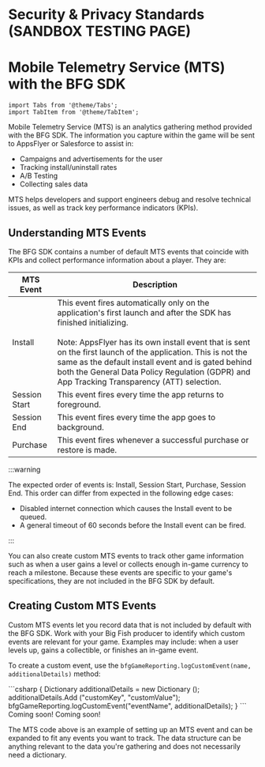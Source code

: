 # Security & Privacy Standards (SANDBOX TESTING PAGE)

# Mobile Telemetry Service (MTS) with the BFG SDK

```mdx-code-block
import Tabs from '@theme/Tabs';
import TabItem from '@theme/TabItem';
```

Mobile Telemetry Service (MTS) is an analytics gathering method provided with the BFG SDK. The information you capture within the game will be sent to AppsFlyer or Salesforce to assist in:

- Campaigns and advertisements for the user
- Tracking install/uninstall rates
- A/B Testing
- Collecting sales data

MTS helps developers and support engineers debug and resolve technical issues, as well as track key performance indicators (KPIs).

## Understanding MTS Events

The BFG SDK contains a number of default MTS events that coincide with KPIs and collect performance information about a player. They are:

| **MTS Event** | **Description**                                                                                                                                                                                                                                                                                                                                                                              |
|---------------|--------------------------------------------------------------------------------------------------------------------------------------------------------------------------------------------------------------------------------------------------------------------------------------------------------------------------------------------------------------------------------------------------|
| Install       | This event fires automatically only on the application's first launch and after the SDK has finished initializing.<br /><br />Note: AppsFlyer has its own install event that is sent on the first launch of the application. This is not the same as the default install event and is gated behind both the General Data Policy Regulation (GDPR) and App Tracking Transparency (ATT) selection. |
| Session Start | This event fires every time the app returns to foreground.                                                                                                                                                                                                                                                                                                                                       |
| Session End   | This event fires every time the app goes to background.                                                                                                                                                                                                                                                                                                                                          |
| Purchase      | This event fires whenever a successful purchase or restore is made.                                                                                                                                                                                                                                                                                                                              |

:::warning

The expected order of events is: Install, Session Start, Purchase, Session End. This order can differ from expected in the following edge cases:

- Disabled internet connection which causes the Install event to be queued.
- A general timeout of 60 seconds before the Install event can be fired.

:::

You can also create custom MTS events to track other game information such as when a user gains a level or collects enough in-game currency to reach a milestone. Because these events are specific to your game's specifications, they are not included in the BFG SDK by default.

## Creating Custom MTS Events 

Custom MTS events let you record data that is not included by default with the BFG SDK. Work with your Big Fish producer to identify which custom events are relevant for your game. Examples may include: when a user levels up, gains a collectible, or finishes an in-game event.  

To create a custom event, use the ``bfgGameReporting.logCustomEvent(name, additionalDetails)`` method:

<Tabs>
  <TabItem value="unity" label="Unity" default>
```csharp
{
    Dictionary<string, string> additionalDetails = new Dictionary<string, string> ();
    additionalDetails.Add ("customKey", "customValue");
    bfgGameReporting.logCustomEvent("eventName", additionalDetails);
}
```
  </TabItem>
  <TabItem value="android" label="Native Android">
    Coming soon!
  </TabItem>
  <TabItem value="ios" label="Native iOS">
    Coming soon! 
  </TabItem>
</Tabs>

The MTS code above is an example of setting up an MTS event and can be expanded to fit any events you want to track. The data structure can be anything relevant to the data you're gathering and does not necessarily need a dictionary. 
